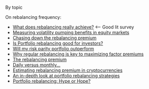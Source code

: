 
By topic

On rebalancing frequency:

 - [What does rebalancing really achieve?](https://www.semanticscholar.org/paper/What-Does-Rebalancing-Really-Achieve-Cuthbertson-Hayley/ccceb3d3dd5ba2c88394b72559f5485998c7e0cf) <-- Good lit survey
 - [Measuring volatility pumping benefits in equity markets](https://risk.edhec.edu/sites/risk/files/measuring-volatility-pumping-benefits-in-equity-markets.pdf)
 - [Chasing down the rebalancing premium](https://www.soa.org/globalassets/assets/library/newsletters/risks-and-rewards/2020/september/rr-2020-09-glacy.pdf)
 - [Is Portfolio rebalancing good for investors?](https://core.ac.uk/download/pdf/84873313.pdf)
 - [Will my risk parity portfolio outperform](https://papers.ssrn.com/sol3/papers.cfm?abstract_id=2101898)
 - [Why regular rebalancing is key to maximizing factor premiums](https://advisors.vanguard.com/insights/article/whyregularrebalancingiskeytomaximizingfactorpremiums#:~:text=By%20breaking%20the%20returns%20down,monthly%20or%20bi%2Dannual%20rebalancing.)
 - [The rebalancing premium](http://www.efficientfrontier.com/ef/996/rebal.htm)
 - [Daily versus monthly...](https://www.bogleheads.org/forum/viewtopic.php?t=63189)
 - [Estimating rebalancing premium in cryptocurrencies](https://quantpedia.com/estimating-rebalancing-premium-in-cryptocurrencies/)
 - [An in-depth look at portfolio rebalancing strategies](https://cpb-us-w2.wpmucdn.com/sites.udel.edu/dist/a/855/files/2020/08/Rebalancing-Strategies.pdf)
 - [Portfolio rebalancing: Hype or Hope?](https://journals.uvu.edu/index.php/jbi/article/download/90/70/)

